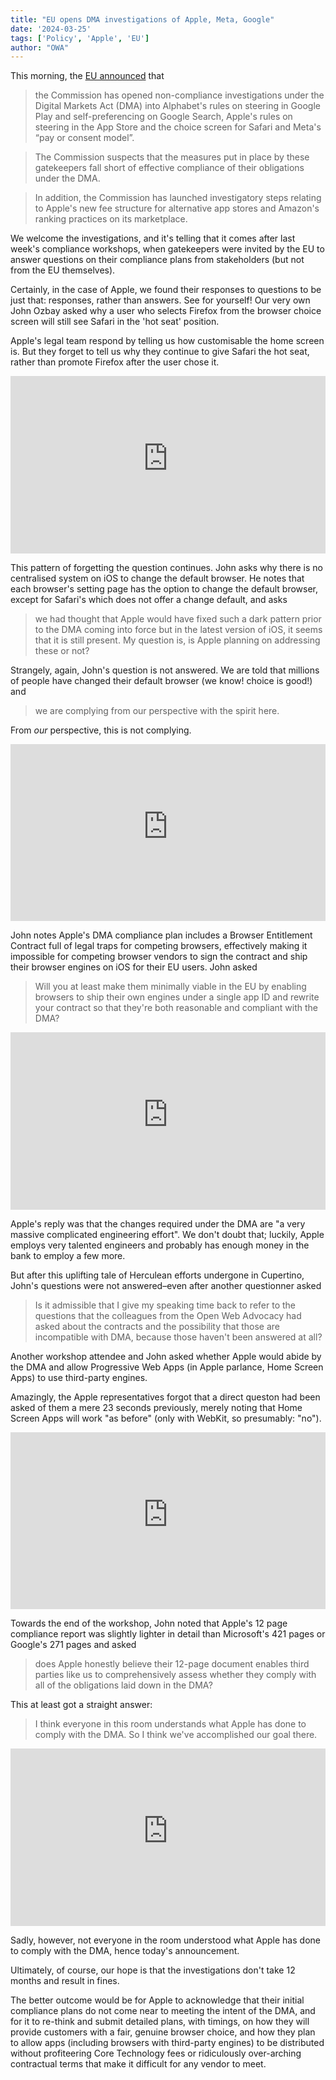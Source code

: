 ```yaml
---
title: "EU opens DMA investigations of Apple, Meta, Google"
date: '2024-03-25'
tags: ['Policy', 'Apple', 'EU']
author: "OWA"
---
```


This morning, the [EU announced](https://ec.europa.eu/commission/presscorner/detail/en/ip_24_1689) that

> the Commission has opened non-compliance investigations under the Digital Markets Act (DMA) into Alphabet's rules on steering in Google Play and self-preferencing on Google Search, Apple's rules on steering in the App Store and the choice screen for Safari and Meta's “pay or consent model”.

> The Commission suspects that the measures put in place by these gatekeepers fall short of effective compliance of their obligations under the DMA.

> In addition, the Commission has launched investigatory steps relating to Apple's new fee structure for alternative app stores and Amazon's ranking practices on its marketplace.

We welcome the investigations, and it's telling that it comes after last week's compliance workshops, when gatekeepers were invited by the EU to answer questions on their compliance plans from stakeholders (but not from the EU themselves).

Certainly, in the case of Apple, we found their responses to questions to be just that: responses, rather than answers. See for yourself! Our very own John Ozbay asked why a user who selects Firefox from the browser choice screen will still see Safari in the 'hot seat' position.

Apple's legal team respond by telling us how customisable the home screen is. But they forget to tell us why they continue to give Safari the hot seat, rather than promote Firefox after the user chose it.

<style>.embed-container { position: relative; padding-bottom: 56.25%; height: 0; overflow: hidden; max-width: 100%; } .embed-container iframe, .embed-container object, .embed-container embed { position: absolute; top: 0; left: 0; width: 100%; height: 100%; }</style><div class='embed-container'><iframe src='https://www.youtube-nocookie.com/embed/_m6tQtDpSbM' frameborder='0' allowfullscreen></iframe></div>

This pattern of forgetting the question continues. John asks why there is no centralised system on iOS to change the default browser. He notes that each browser's setting page has the option to change the default browser, except for Safari's which does not offer a change default, and asks

> we  had thought that Apple would have fixed such
a dark pattern prior to the DMA coming into  force but in the latest version of iOS, it seems that it is still present. My question  is, is Apple planning on addressing these or not?

Strangely, again, John's question is not answered. We are told that millions of people have changed their default browser (we know! choice is good!) and

> we are complying from our  perspective with the spirit here.

From <em>our</em> perspective, this is not complying.

<style>.embed-container { position: relative; padding-bottom: 56.25%; height: 0; overflow: hidden; max-width: 100%; } .embed-container iframe, .embed-container object, .embed-container embed { position: absolute; top: 0; left: 0; width: 100%; height: 100%; }</style><div class='embed-container'><iframe src='https://www.youtube-nocookie.com/embed/AiiU_zBirXc' frameborder='0' allowfullscreen></iframe></div>

John notes Apple's DMA compliance plan includes a Browser Entitlement Contract full of legal traps for competing browsers, effectively making it impossible for competing browser vendors to sign the contract and ship their browser engines on iOS for their EU users. John asked

> Will you at least make them  minimally viable in the EU by enabling browsers to ship their  own engines under a single app ID and rewrite your contract so  that they're both reasonable and compliant with the DMA?


<style>.embed-container { position: relative; padding-bottom: 56.25%; height: 0; overflow: hidden; max-width: 100%; } .embed-container iframe, .embed-container object, .embed-container embed { position: absolute; top: 0; left: 0; width: 100%; height: 100%; }</style><div class='embed-container'><iframe src='https://www.youtube-nocookie.com/embed/s41Ha8lZ0Zk' frameborder='0' allowfullscreen></iframe></div>

Apple's reply was that the changes required under the DMA are "a very massive complicated engineering effort". We don't doubt that; luckily, Apple employs very talented engineers and probably has enough money in the bank to employ a few more.

But after this uplifting tale of Herculean efforts undergone in Cupertino, John's questions were not answered–even after another questionner asked

> Is it admissible that I give my speaking time back
to refer to the questions that the  colleagues from the Open Web Advocacy had asked about the contracts and the possibility that those are incompatible with DMA,  because those haven't been answered at all?

Another workshop attendee and John asked whether Apple would abide by the DMA and allow Progressive Web Apps (in Apple parlance, Home Screen Apps) to use third-party engines.

Amazingly, the Apple representatives forgot that a direct queston had been asked of them a mere 23 seconds previously, merely noting that Home Screen Apps will work "as before" (only with WebKit, so presumably: "no").

<style>.embed-container { position: relative; padding-bottom: 56.25%; height: 0; overflow: hidden; max-width: 100%; } .embed-container iframe, .embed-container object, .embed-container embed { position: absolute; top: 0; left: 0; width: 100%; height: 100%; }</style><div class='embed-container'><iframe src='https://www.youtube-nocookie.com/embed/yHdG_3sSSqQ' frameborder='0' allowfullscreen></iframe></div>

Towards the end of the workshop, John noted that Apple's 12 page compliance report was slightly lighter in detail than Microsoft's 421 pages or Google's 271 pages and asked

> does Apple honestly believe their  12-page document enables third parties like us to comprehensively assess whether they comply with  all of the obligations laid down in the DMA?

This at least got a straight answer:

> I think everyone in this room  understands what Apple has done to comply with the DMA. So I think  we've accomplished our goal there.

<style>.embed-container { position: relative; padding-bottom: 56.25%; height: 0; overflow: hidden; max-width: 100%; } .embed-container iframe, .embed-container object, .embed-container embed { position: absolute; top: 0; left: 0; width: 100%; height: 100%; }</style><div class='embed-container'><iframe src='https://www.youtube-nocookie.com/embed/aR83Cs47A-Y' frameborder='0' allowfullscreen></iframe></div>

Sadly, however, not everyone in the room understood what Apple has done to comply with the DMA, hence today's announcement.

Ultimately, of course, our hope is that the investigations don't take 12 months and result in fines.

The better outcome would be for Apple to acknowledge that their initial compliance plans do not come near to meeting the intent of the DMA, and for it to re-think and submit detailed plans, with timings, on how they will provide customers with a fair, genuine browser choice, and how they plan to allow apps (including browsers with third-party engines) to be distributed without profiteering Core Technology fees or ridiculously over-arching contractual terms that make it difficult for any vendor to meet.


